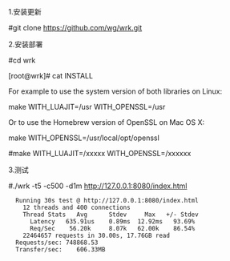1.安装更新

\#git clone [https:\/\/github.com\/wg\/wrk.git](https://github.com/wg/wrk.git)

2.安装部署

\#cd wrk

\[root@wrk\]\# cat INSTALL

 For example to use the system version of both libraries on Linux:

 make WITH\_LUAJIT=\/usr WITH\_OPENSSL=\/usr

 Or to use the Homebrew version of OpenSSL on Mac OS X:

 make WITH\_OPENSSL=\/usr\/local\/opt\/openssl



\#make WITH\_LUAJIT=\/xxxxx WITH\_OPENSSL=\/xxxxxx

3.测试

\#.\/wrk -t5 -c500 -d1m [http:\/\/127.0.0.1:8080\/index.html](http://127.0.0.1:8080/index.html)

```
  Running 30s test @ http://127.0.0.1:8080/index.html
    12 threads and 400 connections
    Thread Stats   Avg      Stdev     Max   +/- Stdev
      Latency   635.91us    0.89ms  12.92ms   93.69%
      Req/Sec    56.20k     8.07k   62.00k    86.54%
    22464657 requests in 30.00s, 17.76GB read
  Requests/sec: 748868.53
  Transfer/sec:    606.33MB
```


